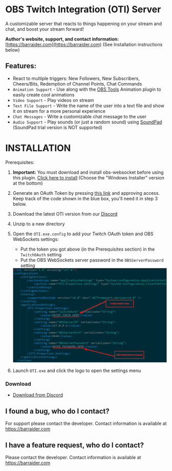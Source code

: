 # OBS Twitch Integration (OTI) Server
A customizable server that reacts to things happening on your stream and chat, and boost your stream forward!

**Author's website, support, and contact information:** [https://barraider.com](https://barraider.com)
(See Installation instructions below)

## Features:
- React to multiple triggers: New Followers, New Subscribers, Cheers/Bits, Redemption of Channel Points, Chat Commands
- `Animation Support` - Use along with the [OBS Tools](https://github.com/BarRaider/streamdeck-obstools) Animation plugin to easily create cool animations
- `Video Support` - Play videos on stream
- `Text File Support` - Write the name of the user into a text file and show it on stream for a more personal experience
- `Chat Messages` - Write a customizable chat message to the user
- `Audio Support` - Play sounds (or just a random sound) using [SoundPad](https://store.steampowered.com/app/629520/Soundpad/) (SoundPad trial version is NOT supported)

# INSTALLATION
Prerequisites: 
1. **Important:** You must download and install obs-websocket before using this plugin. [Click here to install]( https://github.com/Palakis/obs-websocket/releases/latest) (Choose the "Windows Installer" version at the bottom) 
2. Generate an OAuth Token by pressing [this link](https://id.twitch.tv/oauth2/authorize?client_id=y3yk54abnbukoqudvdflrnrrvrvmh3&redirect_uri=https://BarRaider.com/twitchauth&response_type=token&scope=channel_feed_read%20chat:read%20chat:edit%20whispers:read%20whispers:edit%20clips:edit%20channel_editor%20channel:moderate%20channel_commercial%20user:edit:broadcast%20bits:read%20channel_subscriptions%20channel:read:redemptions) and approving access. Keep track of the code shown in the blue box, you'll need it in step 3 below.

1. Download the latest OTI version from our [Discord](http://discord.barraider.com)
2. Unzip to a new directory
3. Open the `OTI.exe.config` to add your Twitch OAuth token and OBS WebSockets settings:
	- Put the token you got above (in the Prerequisites section) in the `TwitchOAuth` setting
	- Put the OBS WebSockets server password in the `OBSServerPassword` setting
	<img src="/images/oti1.png"/>  
4. Launch `OTI.exe` and click the logo to open the settings menu

### Download

* [Download from Discord](http://discord.barraider.com)

## I found a bug, who do I contact?
For support please contact the developer. Contact information is available at https://barraider.com

## I have a feature request, who do I contact?
Please contact the developer. Contact information is available at https://barraider.com

